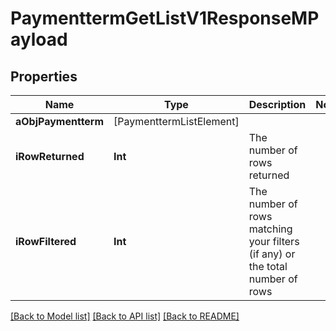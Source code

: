 # PaymenttermGetListV1ResponseMPayload

## Properties
Name | Type | Description | Notes
------------ | ------------- | ------------- | -------------
**aObjPaymentterm** | [PaymenttermListElement] |  | 
**iRowReturned** | **Int** | The number of rows returned | 
**iRowFiltered** | **Int** | The number of rows matching your filters (if any) or the total number of rows | 

[[Back to Model list]](../README.md#documentation-for-models) [[Back to API list]](../README.md#documentation-for-api-endpoints) [[Back to README]](../README.md)


